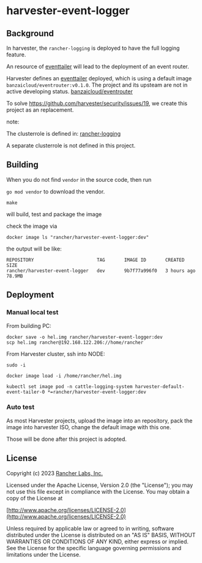 harvester-event-logger
========

## Background
In harvester, the `rancher-logging` is deployed to have the full logging feature. 

An resource of [eventtailer](https://github.com/rancher/charts/blob/dev-v2.7/charts/rancher-logging/100.1.1%2Bup3.17.3/templates/clusterrole.yaml#L201) will lead to the deployment of an event router.

Harvester defines an [eventtailer](https://github.com/harvester/harvester-installer/blob/cc6e9265942ac08506de20e3229d6844021c41cb/pkg/config/templates/rancherd-15-logging.yaml#L61) deployed, which is using a default image `banzaicloud/eventrouter:v0.1.0`. The project and its upsteam are not in active developing status. [banzaicloud/eventrouter](https://github.com/banzaicloud/eventrouter/commits/master)

To solve https://github.com/harvester/security/issues/19, we create this project as an replacement.

note:

The clusterrole is defined in:
[rancher-logging](https://github.com/rancher/charts/blob/dev-v2.7/charts/rancher-logging/100.1.1%2Bup3.17.3/templates/clusterrole.yaml#L82)

A separate clusterrole is not defined in this project.

## Building

When you do not find `vendor` in the source code, then run

`go mod vendor` to download the vendor.


`make`

will build, test and package the image

check the image via

`docker image ls "rancher/harvester-event-logger:dev"`

the output will be like:

```
REPOSITORY                       TAG       IMAGE ID       CREATED       SIZE
rancher/harvester-event-logger   dev       9b7f77a996f0   3 hours ago   78.9MB
```

## Deployment

### Manual local test

From building PC:
```
docker save -o hel.img rancher/harvester-event-logger:dev
scp hel.img rancher@192.168.122.206://home/rancher
```

From Harvester cluster, ssh into NODE:
```
sudo -i

docker image load -i /home/rancher/hel.img

kubectl set image pod -n cattle-logging-system harvester-default-event-tailer-0 *=rancher/harvester-event-logger:dev
```

### Auto test

As most Harvester projects, upload the image into an repository, pack the image into harvester ISO, change the default image with this one. 

Those will be done after this project is adopted.

## License

Copyright (c) 2023 [Rancher Labs, Inc.](http://rancher.com)

Licensed under the Apache License, Version 2.0 (the "License");
you may not use this file except in compliance with the License.
You may obtain a copy of the License at

[http://www.apache.org/licenses/LICENSE-2.0](http://www.apache.org/licenses/LICENSE-2.0)

Unless required by applicable law or agreed to in writing, software
distributed under the License is distributed on an "AS IS" BASIS,
WITHOUT WARRANTIES OR CONDITIONS OF ANY KIND, either express or implied.
See the License for the specific language governing permissions and
limitations under the License.
